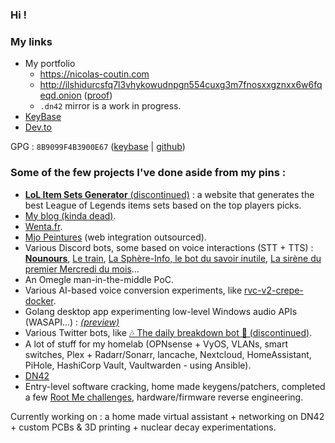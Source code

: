 ### Hi !

### My links

* My portfolio
  * https://nicolas-coutin.com
  * http://ilshidurcsfq7l3vhykowudnpgn554cuxg3m7fnosxxgznxx6w6fqeqd.onion ([proof](http://ilshidurcsfq7l3vhykowudnpgn554cuxg3m7fnosxxgznxx6w6fqeqd.onion/keybase.txt))
  * `.dn42` mirror is a work in progress.
* [KeyBase](https://keybase.io/ilshidur)
* [Dev.to](https://dev.to/ilshidur)

GPG : `8B9099F4B3900E67` ([keybase](https://keybase.io/ilshidur/pgp_keys.asc) | [github](https://github.com/Ilshidur.gpg))

### Some of the few projects I've done aside from my pins :

* [**LoL Item Sets Generator** (discontinued)](https://archive.nicolas-coutin.com/archive/1728312389.894324/singlefile.html) : a website that generates the best League of Legends items sets based on the top players picks.
* [My blog (kinda dead)](https://blog.nicolas-coutin.com).
* [Wenta.fr](https://wenta.fr).
* [Mjo Peintures](https://mjopeintures.com) (web integration outsourced).
* Various Discord bots, some based on voice interactions (STT + TTS) : [**Nounours**](https://archive.nicolas-coutin.com/archive/1728312227.616355/singlefile.html), [Le train](https://discord.com/api/oauth2/authorize?client_id=1058105158011203644&permissions=3145728&scope=bot), [La Sphère-Info, le bot du savoir inutile](https://discord.com/api/oauth2/authorize?client_id=1061348745167519774&permissions=3145728&scope=bot), [La sirène du premier Mercredi du mois](https://discord.com/api/oauth2/authorize?client_id=1086391821430685777&permissions=3145728&scope=bot)...
* An Omegle man-in-the-middle PoC.
* Various AI-based voice conversion experiments, like [rvc-v2-crepe-docker](https://github.com/Ilshidur/rvc-v2-crepe-docker).
* Golang desktop app experimenting low-level Windows audio APIs (WASAPI...) : [_(preview)_](https://github.com/Ilshidur/Ilshidur/blob/master/pinkaudio-preview.png)
* Various Twitter bots, like [🎶 The daily breakdown bot 🎸 (discontinued)](https://twitter.com/The_Daily_Break).
* A lot of stuff for my homelab (OPNsense + VyOS, VLANs, smart switches, Plex + Radarr/Sonarr, lancache, Nextcloud, HomeAssistant, PiHole, HashiCorp Vault, Vaultwarden - using Ansible).
* [DN42](https://dn42.nicolas-coutin.com)
* Entry-level software cracking, home made keygens/patchers, completed a few [Root Me challenges](https://www.root-me.org/Ilshidur), hardware/firmware reverse engineering.

Currently working on : a home made virtual assistant + networking on DN42 + custom PCBs & 3D printing + nuclear decay experimentations.
